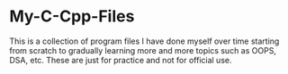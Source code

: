 # My-C-Cpp-Files
This is a collection of program files I have done myself over time starting from scratch to gradually learning more and more topics such as OOPS, DSA, etc.
These are just for practice and not for official use.
